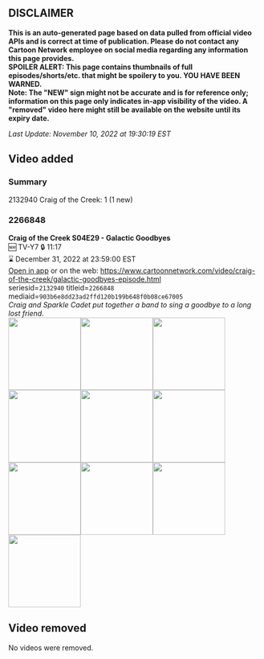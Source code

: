 ## DISCLAIMER
**This is an auto-generated page based on data pulled from official video APIs and is correct at time of publication. Please do not contact any Cartoon Network employee on social media regarding any information this page provides.**  
**SPOILER ALERT: This page contains thumbnails of full episodes/shorts/etc. that might be spoilery to you. YOU HAVE BEEN WARNED.**  
**Note: The "NEW" sign might not be accurate and is for reference only; information on this page only indicates in-app visibility of the video. A "removed" video here might still be available on the website until its expiry date.**  

_Last Update: November 10, 2022 at 19:30:19 EST_
## Video added
### Summary
2132940 Craig of the Creek: 1 (1 new)  
### 2266848
**Craig of the Creek S04E29 - Galactic Goodbyes**  
🆕 TV-Y7 🔒 11:17  
⌛ December 31, 2022 at 23:59:00 EST  
[Open in app](https://cnvideo.sercomkc.org/redirector.html?type=cnapp&seriesid=2132940&titleid=2266848&mediaid=903b6e8dd23ad2ffd120b199b648f0b08ce67005) or on the web: https://www.cartoonnetwork.com/video/craig-of-the-creek/galactic-goodbyes-episode.html  
seriesid=`2132940` titleid=`2266848` mediaid=`903b6e8dd23ad2ffd120b199b648f0b08ce67005`  
_Craig and Sparkle Cadet put together a band to sing a goodbye to a long lost friend._  
<a href="https://s3.amazonaws.com/cartoonorchestrator/2266848_001_1280x720.jpg"><img src="https://s3.amazonaws.com/cartoonorchestrator/2266848_001_640x360.jpg" height="144px" /></a><a href="https://s3.amazonaws.com/cartoonorchestrator/2266848_002_1280x720.jpg"><img src="https://s3.amazonaws.com/cartoonorchestrator/2266848_002_640x360.jpg" height="144px" /></a><a href="https://s3.amazonaws.com/cartoonorchestrator/2266848_003_1280x720.jpg"><img src="https://s3.amazonaws.com/cartoonorchestrator/2266848_003_640x360.jpg" height="144px" /></a><a href="https://s3.amazonaws.com/cartoonorchestrator/2266848_004_1280x720.jpg"><img src="https://s3.amazonaws.com/cartoonorchestrator/2266848_004_640x360.jpg" height="144px" /></a><a href="https://s3.amazonaws.com/cartoonorchestrator/2266848_005_1280x720.jpg"><img src="https://s3.amazonaws.com/cartoonorchestrator/2266848_005_640x360.jpg" height="144px" /></a><a href="https://s3.amazonaws.com/cartoonorchestrator/2266848_006_1280x720.jpg"><img src="https://s3.amazonaws.com/cartoonorchestrator/2266848_006_640x360.jpg" height="144px" /></a><a href="https://s3.amazonaws.com/cartoonorchestrator/2266848_007_1280x720.jpg"><img src="https://s3.amazonaws.com/cartoonorchestrator/2266848_007_640x360.jpg" height="144px" /></a><a href="https://s3.amazonaws.com/cartoonorchestrator/2266848_008_1280x720.jpg"><img src="https://s3.amazonaws.com/cartoonorchestrator/2266848_008_640x360.jpg" height="144px" /></a><a href="https://s3.amazonaws.com/cartoonorchestrator/2266848_009_1280x720.jpg"><img src="https://s3.amazonaws.com/cartoonorchestrator/2266848_009_640x360.jpg" height="144px" /></a><a href="https://s3.amazonaws.com/cartoonorchestrator/2266848_010_1280x720.jpg"><img src="https://s3.amazonaws.com/cartoonorchestrator/2266848_010_640x360.jpg" height="144px" /></a>
## Video removed
No videos were removed.  
